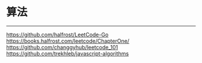 # 算法
---
https://github.com/halfrost/LeetCode-Go
https://books.halfrost.com/leetcode/ChapterOne/
https://github.com/changgyhub/leetcode_101
https://github.com/trekhleb/javascript-algorithms